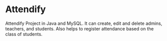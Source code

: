 # Attendify
Attendify Project in Java and MySQL. It can create, edit and delete admins, teachers, and students. Also helps to register attendance based on the class of students.
